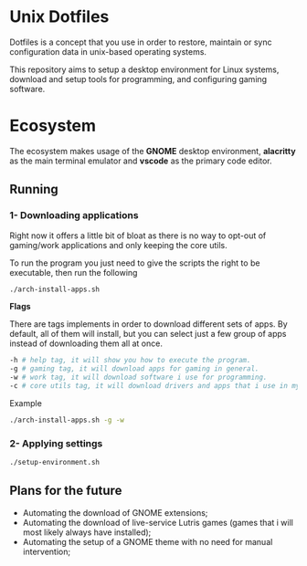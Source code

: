 # Unix Dotfiles

Dotfiles is a concept that you use in order to restore, maintain or sync configuration data in unix-based operating systems.

This repository aims to setup a desktop environment for Linux systems, download and setup tools for programming, and configuring gaming software.

# Ecosystem

The ecosystem makes usage of the **GNOME** desktop environment, **alacritty** as the main terminal emulator and **vscode** as the primary code editor.

## Running

### 1- Downloading applications

Right now it offers a little bit of bloat as there is no way to opt-out of gaming/work applications and only keeping the core utils.

To run the program you just need to give the scripts the right to be executable, then run the following

```bash
./arch-install-apps.sh
```

**Flags**

There are tags implements in order to download different sets of apps. By default, all of them will install, but you can select just a few group of apps instead of downloading them all at once.

```bash
-h # help tag, it will show you how to execute the program.
-g # gaming tag, it will download apps for gaming in general.
-w # work tag, it will download software i use for programming.
-c # core utils tag, it will download drivers and apps that i use in my day-to-day life.
```

Example

```bash
./arch-install-apps.sh -g -w
```

### 2- Applying settings

```bash
./setup-environment.sh
```

## Plans for the future

- Automating the download of GNOME extensions;
- Automating the download of live-service Lutris games (games that i will most likely always have installed);
- Automating the setup of a GNOME theme with no need for manual intervention;
